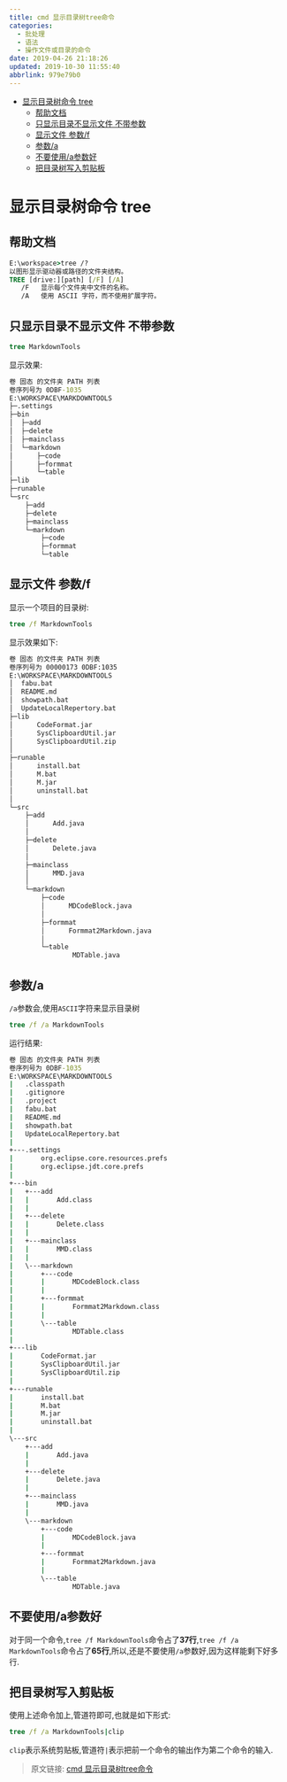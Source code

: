 ```yaml
---
title: cmd 显示目录树tree命令
categories: 
  - 批处理
  - 语法
  - 操作文件或目录的命令
date: 2019-04-26 21:18:26
updated: 2019-10-30 11:55:40
abbrlink: 979e79b0
---
```

- [显示目录树命令 tree](/blog/html/979e79b0/#显示目录树命令-tree)
    - [帮助文档](/blog/html/979e79b0/#帮助文档)
    - [只显示目录不显示文件 不带参数](/blog/html/979e79b0/#只显示目录不显示文件-不带参数)
    - [显示文件 参数/f](/blog/html/979e79b0/#显示文件-参数-f)
    - [参数/a](/blog/html/979e79b0/#参数-a)
    - [不要使用/a参数好](/blog/html/979e79b0/#不要使用-a参数好)
    - [把目录树写入剪贴板](/blog/html/979e79b0/#把目录树写入剪贴板)

<!--more-->
<script src="https://cdn.bootcss.com/jquery/3.4.0/jquery.slim.min.js"></script>
<script>$(document).ready(function () {$(".post-body > ul:nth-child(1)").hide();});</script>

<!--end-->
# 显示目录树命令 tree #
## 帮助文档 ##
```cmd
E:\workspace>tree /?
以图形显示驱动器或路径的文件夹结构。
TREE [drive:][path] [/F] [/A]
   /F   显示每个文件夹中文件的名称。
   /A   使用 ASCII 字符，而不使用扩展字符。
```
## 只显示目录不显示文件 不带参数 ##
```cmd
tree MarkdownTools
```
显示效果:
```cmd
卷 固态 的文件夹 PATH 列表
卷序列号为 0DBF-1035
E:\WORKSPACE\MARKDOWNTOOLS
├─.settings
├─bin
│  ├─add
│  ├─delete
│  ├─mainclass
│  └─markdown
│      ├─code
│      ├─formmat
│      └─table
├─lib
├─runable
└─src
    ├─add
    ├─delete
    ├─mainclass
    └─markdown
        ├─code
        ├─formmat
        └─table

```
## 显示文件 参数/f ##
显示一个项目的目录树:
```cmd
tree /f MarkdownTools
```
显示效果如下:
```cmd
卷 固态 的文件夹 PATH 列表
卷序列号为 00000173 0DBF:1035
E:\WORKSPACE\MARKDOWNTOOLS
│  fabu.bat
│  README.md
│  showpath.bat
│  UpdateLocalRepertory.bat  
├─lib
│      CodeFormat.jar
│      SysClipboardUtil.jar
│      SysClipboardUtil.zip
│      
├─runable
│      install.bat
│      M.bat
│      M.jar
│      uninstall.bat
│      
└─src
    ├─add
    │      Add.java
    │      
    ├─delete
    │      Delete.java
    │      
    ├─mainclass
    │      MMD.java
    │      
    └─markdown
        ├─code
        │      MDCodeBlock.java
        │      
        ├─formmat
        │      Formmat2Markdown.java
        │      
        └─table
                MDTable.java

```
## 参数/a ##
`/a`参数会,使用`ASCII`字符来显示目录树
```cmd
tree /f /a MarkdownTools
```
运行结果:
```cmd
卷 固态 的文件夹 PATH 列表
卷序列号为 0DBF-1035
E:\WORKSPACE\MARKDOWNTOOLS
|   .classpath
|   .gitignore
|   .project
|   fabu.bat
|   README.md
|   showpath.bat
|   UpdateLocalRepertory.bat
|   
+---.settings
|       org.eclipse.core.resources.prefs
|       org.eclipse.jdt.core.prefs
|       
+---bin
|   +---add
|   |       Add.class
|   |       
|   +---delete
|   |       Delete.class
|   |       
|   +---mainclass
|   |       MMD.class
|   |       
|   \---markdown
|       +---code
|       |       MDCodeBlock.class
|       |       
|       +---formmat
|       |       Formmat2Markdown.class
|       |       
|       \---table
|               MDTable.class
|               
+---lib
|       CodeFormat.jar
|       SysClipboardUtil.jar
|       SysClipboardUtil.zip
|       
+---runable
|       install.bat
|       M.bat
|       M.jar
|       uninstall.bat
|       
\---src
    +---add
    |       Add.java
    |       
    +---delete
    |       Delete.java
    |       
    +---mainclass
    |       MMD.java
    |       
    \---markdown
        +---code
        |       MDCodeBlock.java
        |       
        +---formmat
        |       Formmat2Markdown.java
        |       
        \---table
                MDTable.java

```
## 不要使用/a参数好 ##
对于同一个命令,`tree /f MarkdownTools`命令占了**37行**,`tree /f /a MarkdownTools`命令占了**65行**,所以,还是不要使用`/a`参数好,因为这样能剩下好多行.
## 把目录树写入剪贴板 ##
使用上述命令加上,管道符即可,也就是如下形式:
```cmd
tree /f /a MarkdownTools|clip
```
`clip`表示系统剪贴板,管道符`|`表示把前一个命令的输出作为第二个命令的输入.
>原文链接: [cmd 显示目录树tree命令](https://lanlan2017.github.io/blog/979e79b0/)